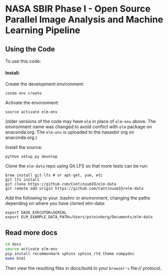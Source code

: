 # NASA SBIR Phase I - Open Source Parallel Image Analysis and Machine Learning Pipeline

## Using the Code

To use this code:

#### Install:
Create the development environment:
```
conda env create
```

Activate the environment:
```
source activate elm-env
```
(older versions of the code may have `elm` in place of `elm-env` above.  The environment name was changed to avoid conflict with `elm` package on anaconda.org.  The `elm-env` is uploaded to the nasasbir org on anaconda.org.)

Install the source:
```
python setup.py develop
```
Clone the `elm-data` repo using Git LFS so that more tests can be run:
```
brew install git-lfs # or apt-get, yum, etc
git lfs install
git clone https://github.com/ContinuumIO/elm-data
git remote add origin https://github.com/ContinuumIO/elm-data
```

Add the following to your .bashrc or environment, changing the paths depending on where you have cloned elm-data:
```
export DASK_EXECUTOR=SERIAL
export ELM_EXAMPLE_DATA_PATH=/Users/psteinberg/Documents/elm-data
```

## Read more docs

```bash
cd docs
source activate elm-env
pip install recommonmark sphinx sphinx_rtd_theme numpydoc
make html
```
Then view the resulting files in docs/build in your `browser's` file:// protocol.
